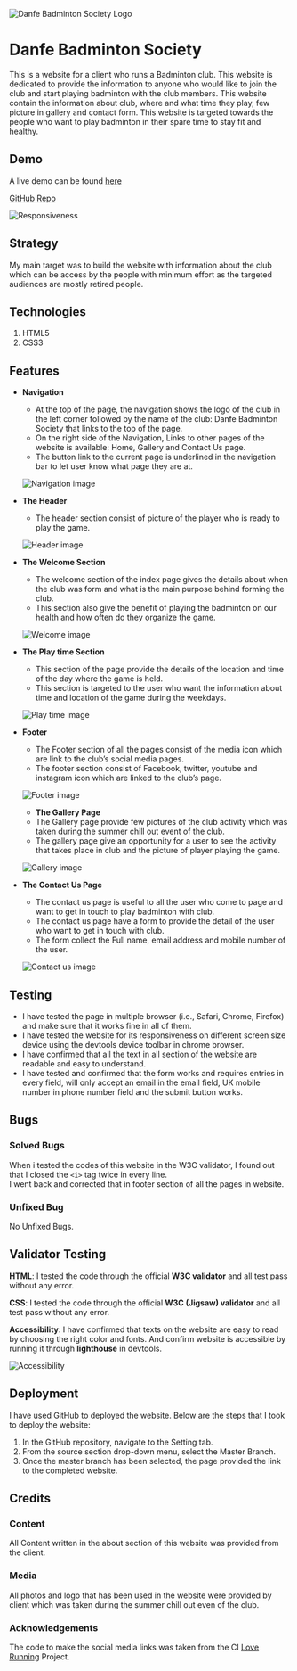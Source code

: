 ![Danfe Badminton Society Logo](https://nofursad.github.io/portfolio_project_1/assets/images/Danfe_Logo_300.png)

# Danfe Badminton Society

This is a website for a client who runs a Badminton club. This website is dedicated to provide the information to anyone who would like to join the club and start playing badminton with the club members. This website contain the information about club, where and what time they play, few picture in gallery and contact form. This website is targeted towards the people who want to play badminton in their spare time to stay fit and healthy.


## Demo

A live demo can be found [here](https://nofursad.github.io/portfolio_project_1/)  
  
[GitHub Repo](https://github.com/nofursad/portfolio_project_1.git)  
    
![Responsiveness](https://nofursad.github.io/portfolio_project_1/readme/Responsive_pic.png)


## Strategy

My main target was to build the website with information about the club which can be access by the people with minimum effort as the targeted audiences are mostly retired people.


## Technologies

1. HTML5
2. CSS3


## Features
  
* **Navigation**  
  * At the top of the page, the navigation shows the logo of the club in the left corner followed by the name of the club: Danfe Badminton Society that links to the top of the page.  
  * On the right side of the Navigation, Links to other pages of the website is available: Home, Gallery and Contact Us page.  
  * The button link to the current page is underlined in the navigation bar to let user know what page they are at.  

  ![Navigation image](https://nofursad.github.io/portfolio_project_1/readme/navigation.png)  
  
* **The Header**  
  * The header section consist of picture of the player who is ready to play the game.  
  
  ![Header image](https://nofursad.github.io/portfolio_project_1/readme/header.png)  

* **The Welcome Section**  
  * The welcome section of the index page gives the details about when the club was form and what is the main purpose behind forming the club.  
  * This section also give the benefit of playing the badminton on our health and how often do they organize the game.  
  
  ![Welcome image](https://nofursad.github.io/portfolio_project_1/readme/welcome_section.png)  
  
* **The Play time Section**  
  * This section of the page provide the details of the location and time of the day where the game is held.  
  * This section is targeted to the user who want the information about time and location of the game during the weekdays.  
  
  ![Play time image](https://nofursad.github.io/portfolio_project_1/readme/play_card.png)  
  
* **Footer**  
  * The Footer section of all the pages consist of the media icon which are link to the club’s social media pages.  
  * The footer section consist of Facebook, twitter, youtube and instagram icon which are linked to the club’s page.  
  
  ![Footer image](https://nofursad.github.io/portfolio_project_1/readme/footer.png)  
  
  * **The  Gallery Page**  
  * The Gallery page provide few pictures of the club activity which was taken during the summer chill out event of the club.  
  * The gallery page give an opportunity for a user to see the activity that takes place in club and the picture of player playing the game.  
  
  ![Gallery image](https://nofursad.github.io/portfolio_project_1/readme/gallery.png)  
  
* **The Contact Us Page**  
  * The contact us page is useful to all the user who come to page and want to get in touch to play badminton with club.  
  * The contact us page have a form to provide the detail of the user who want to get in touch with club.  
  * The form collect the Full name, email address and mobile number of the user.  
  
  ![Contact us image](https://nofursad.github.io/portfolio_project_1/readme/contact.png)  
  
## Testing

* I have tested the page in multiple browser (i.e., Safari, Chrome, Firefox) and make sure that it works fine in all of them.
* I have tested the website for its responsiveness on different screen size device using the devtools device toolbar in chrome browser.
* I have confirmed that all the text in all section of the website are readable and easy to understand.
* I have tested and confirmed that the form works and requires entries in every field, will only accept an email in the email field, UK mobile number in phone number field and the submit button works.


## Bugs

### Solved Bugs
When i tested the codes of this website in the W3C validator, I found out that I closed the `<i>` tag twice in every line.  
I went back and corrected that in footer section of all the pages in website.  
  
### Unfixed Bug
No Unfixed Bugs.  
  
## Validator Testing
**HTML**: I tested the code through the official **W3C validator** and all test pass without any error.  
  
**CSS**:  I tested the code through the official **W3C (Jigsaw) validator** and all test pass without any error.  
  
**Accessibility**: I have confirmed that texts on the website are easy to read by choosing the right color and fonts. And confirm website is accessible by running it through **lighthouse** in devtools.  
  
![Accessibility](https://nofursad.github.io/portfolio_project_1/readme/Validity.png)


## Deployment

I have used GitHub to deployed the website. Below are the steps that I took to deploy the website:  
1. In the GitHub repository, navigate to the Setting tab.<br />
2. From the source section drop-down menu, select the Master Branch.
3. Once the master branch has been selected, the page provided the link to the completed website.
  

## Credits

### Content
All Content written in the about section of this website was provided from the client.
  
### Media
All photos and logo that has been used in the website were provided by client which was taken during the summer chill out even of the club.
  
### Acknowledgements
The code to make the social media links was taken from the CI [Love Running](https://github.com/nofursad/love-running.git) Project.